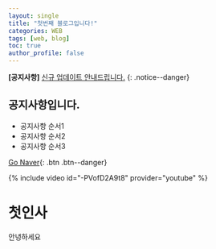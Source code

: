 ```yaml
---
layout: single
title: "첫번째 블로그입니다!"
categories: WEB
tags: [web, blog]
toc: true
author_profile: false
---
```

**[공지사항]** [신규 업데이트 안내드립니다.](https://www.naver.com)
{: .notice--danger}

<div class="notice--success">
  <h2>공지사항입니다.</h2>
  <ul>
    <li>공지사항 순서1 </li>
    <li>공지사항 순서2 </li>
    <li>공지사항 순서3 </li>
  </ul>
</div>

[Go Naver](https://www.naver.com){: .btn .btn--danger}

{% include video id="-PVofD2A9t8" provider="youtube" %}
# 첫인사
안녕하세요
